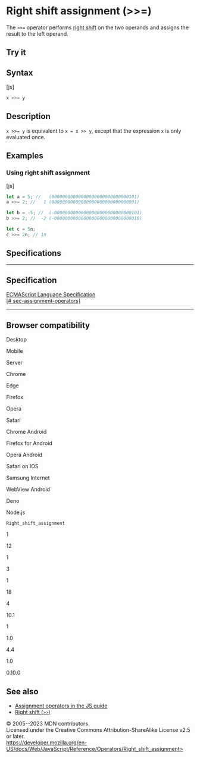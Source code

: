 Right shift assignment (\>\>=)
==============================

 
The `>>=` operator performs [right shift](right_shift) on the two
operands and assigns the result to the left operand.


 
Try it 
------

 



 
Syntax
------

 
 
 
[js]


```js
x >>= y
```




 
Description
-----------

 
`x >>= y` is equivalent to `x = x >> y`, except that the expression `x`
is only evaluated once.



 
Examples
--------


 
### Using right shift assignment 

 
 
 
[js]


```js
let a = 5; //   (00000000000000000000000000000101)
a >>= 2; //   1 (00000000000000000000000000000001)

let b = -5; //  (-00000000000000000000000000000101)
b >>= 2; //  -2 (-00000000000000000000000000000010)

let c = 5n;
c >>= 2n; // 1n
```




Specifications
--------------

 
  -------------------------------------------------------------------------------------------------------------------------------------
  Specification
  -------------------------------------------------------------------------------------------------------------------------------------
  [ECMAScript Language Specification\
  [\#
  sec-assignment-operators]](https://tc39.es/ecma262/multipage/ecmascript-language-expressions.html#sec-assignment-operators)

  -------------------------------------------------------------------------------------------------------------------------------------


Browser compatibility 
---------------------

 


Desktop

Mobile

Server

Chrome

Edge

Firefox

Opera

Safari

Chrome Android

Firefox for Android

Opera Android

Safari on IOS

Samsung Internet

WebView Android

Deno

Node.js

`Right_shift_assignment`

1

12

1

3

1

18

4

10.1

1

1.0

4.4

1.0

0.10.0

 
See also 
--------

 
-   [Assignment operators in the JS
    guide](https://developer.mozilla.org/en-US/docs/Web/JavaScript/Guide/Expressions_and_operators#assignment_operators)
-   [Right shift (`>>`)](right_shift)



 
© 2005--2023 MDN contributors.\
Licensed under the Creative Commons Attribution-ShareAlike License v2.5
or later.\
https://developer.mozilla.org/en-US/docs/Web/JavaScript/Reference/Operators/Right_shift_assignment>

